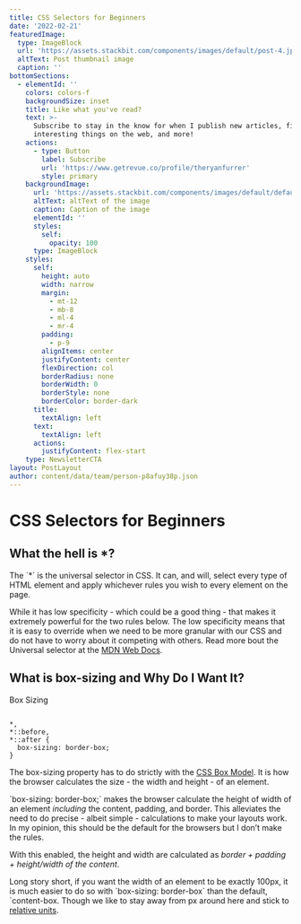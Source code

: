 ```yaml
---
title: CSS Selectors for Beginners
date: '2022-02-21'
featuredImage:
  type: ImageBlock
  url: 'https://assets.stackbit.com/components/images/default/post-4.jpeg'
  altText: Post thumbnail image
  caption: ''
bottomSections:
  - elementId: ''
    colors: colors-f
    backgroundSize: inset
    title: Like what you've read?
    text: >-
      Subscribe to stay in the know for when I publish new articles, find
      interesting things on the web, and more!
    actions:
      - type: Button
        label: Subscribe
        url: 'https://www.getrevue.co/profile/theryanfurrer'
        style: primary
    backgroundImage:
      url: 'https://assets.stackbit.com/components/images/default/default-image.png'
      altText: altText of the image
      caption: Caption of the image
      elementId: ''
      styles:
        self:
          opacity: 100
      type: ImageBlock
    styles:
      self:
        height: auto
        width: narrow
        margin:
          - mt-12
          - mb-8
          - ml-4
          - mr-4
        padding:
          - p-9
        alignItems: center
        justifyContent: center
        flexDirection: col
        borderRadius: none
        borderWidth: 0
        borderStyle: none
        borderColor: border-dark
      title:
        textAlign: left
      text:
        textAlign: left
      actions:
        justifyContent: flex-start
    type: NewsletterCTA
layout: PostLayout
author: content/data/team/person-p8afuy38p.json
---
```

# CSS Selectors for Beginners

## What the hell is \*?

The \`\*\` is the universal selector in CSS. It can, and will, select every type of HTML element and apply whichever rules you wish to every element on the page.

While it has low specificity - which could be a good thing - that makes it extremely powerful for the two rules below. The low specificity means that it is easy to override when we need to be more granular with our CSS and do not have to worry about it competing with others. Read more bout the Universal selector at the [MDN Web Docs](https://developer.mozilla.org/en-US/docs/Web/CSS/Universal_selectors).

## What is box-sizing and Why Do I Want It?

Box Sizing

```

*,
*::before,
*::after {
  box-sizing: border-box;
}

```

The box-sizing property has to do strictly with the [CSS Box Model](https://developer.mozilla.org/en-US/docs/Web/CSS/CSS_Box_Model/Introduction_to_the_CSS_box_model). It is how the browser calculates the size - the width and height - of an element.

\`box-sizing: border-box;\` makes the browser calculate the height of width of an element *including* the content, padding, and border. This alleviates the need to do precise - albeit simple - calculations to make your layouts work. In my opinion, this should be the default for the browsers but I don’t make the rules.

With this enabled, the height and width are calculated as *border + padding + height/width of the content*.

Long story short, if you want the width of an element to be exactly 100px, it is much easier to do so with \`box-sizing: border-box\` than the default, \`content-box. Though we like to stay away from px around here and stick to [relative units](https://developer.mozilla.org/en-US/docs/Learn/CSS/Building_blocks/Values_and_units#relative_length_units).
